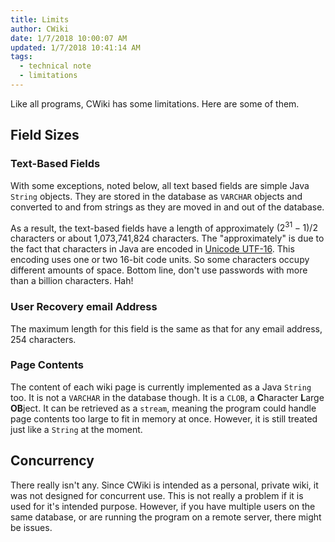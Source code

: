 ```yaml
---
title: Limits
author: CWiki
date: 1/7/2018 10:00:07 AM  
updated: 1/7/2018 10:41:14 AM          
tags:
  - technical note
  - limitations
---
```


Like all programs, CWiki has some limitations. Here are some of them.

## Field Sizes ##

### Text-Based Fields ###

With some exceptions, noted below, all text based fields are simple Java `String` objects. They are stored in the database as `VARCHAR` objects and converted to and from strings as they are moved in and out of the database.

As a result, the text-based fields have a length of approximately $(2^{31} - 1)/2$ characters or about 1,073,741,824 characters. The "approximately" is due to the fact that characters in Java are encoded in [Unicode UTF-16](https://en.wikipedia.org/wiki/UTF-16). This encoding uses one or two 16-bit code units. So some characters occupy different amounts of space. Bottom line, don't use passwords with more than a billion characters. Hah!

### User Recovery email Address ###

The maximum length for this field is the same as that for any email address, 254 characters.

### Page Contents ###

The content of each wiki page is currently implemented as a Java `String` too. It is not a `VARCHAR` in the database though. It is a `CLOB`, a **C**haracter **L**arge **OB**ject. It can be retrieved as a `stream`, meaning the program could handle page contents too large to fit in memory at once. However, it is still treated just like a `String` at the moment.

## Concurrency ##

There really isn't any. Since CWiki is intended as a personal, private wiki, it was not designed for concurrent use. This is not really a problem if it is used for it's intended purpose. However, if you have multiple users on the same database, or are running the program on a remote server, there might be issues.
